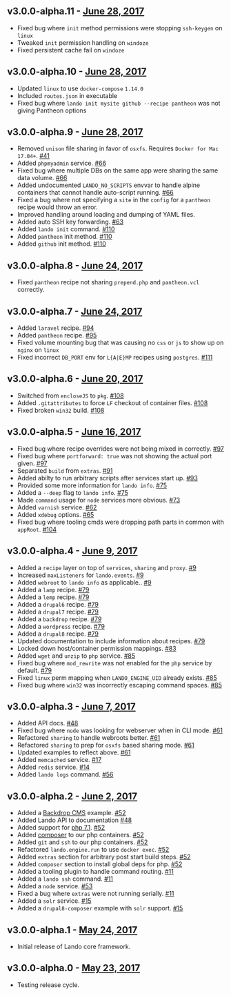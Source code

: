 v3.0.0-alpha.11 - [June 28, 2017](https://github.com/kalabox/lando/releases/tag/v3.0.0-alpha.11)
-------------------------------

*   Fixed bug where `init` method permissions were stopping `ssh-keygen` on `linux`
*   Tweaked `init` permission handling on `windoze`
*   Fixed persistent cache fail on `windoze`

v3.0.0-alpha.10 - [June 28, 2017](https://github.com/kalabox/lando/releases/tag/v3.0.0-alpha.10)
-------------------------------

*   Updated `linux` to use `docker-compose` `1.14.0`
*   Included `routes.json` in executable
*   Fixed bug where `lando init mysite github --recipe pantheon` was not giving Pantheon options

v3.0.0-alpha.9 - [June 28, 2017](https://github.com/kalabox/lando/releases/tag/v3.0.0-alpha.9)
-------------------------------

*   Removed `unison` file sharing in favor of `osxfs`. Requires `Docker for Mac 17.04+`. [#41](https://github.com/thinktandem/horoscope/issues/41)
*   Added `phpmyadmin` service. [#66](https://github.com/thinktandem/horoscope/issues/66)
*   Fixed bug where multiple DBs on the same app were sharing the same data volume. [#66](https://github.com/thinktandem/horoscope/issues/66)
*   Added undocumented `LANDO_NO_SCRIPTS` envvar to handle alpine containers that cannot handle auto-script running. [#66](https://github.com/thinktandem/horoscope/issues/66)
*   Fixed a bug where not specifying a `site` in the `config` for a `pantheon` recipe would throw an error.
*   Improved handling around loading and dumping of YAML files.
*   Added auto SSH key forwarding. [#63](https://github.com/thinktandem/horoscope/issues/63)
*   Added `lando init` command. [#110](https://github.com/thinktandem/horoscope/issues/110)
*   Added `pantheon` init method. [#110](https://github.com/thinktandem/horoscope/issues/110)
*   Added `github` init method. [#110](https://github.com/thinktandem/horoscope/issues/110)

v3.0.0-alpha.8 - [June 24, 2017](https://github.com/kalabox/lando/releases/tag/v3.0.0-alpha.8)
-------------------------------

*   Fixed `pantheon` recipe not sharing `prepend.php` and `pantheon.vcl` correctly.

v3.0.0-alpha.7 - [June 24, 2017](https://github.com/kalabox/lando/releases/tag/v3.0.0-alpha.7)
-------------------------------

*   Added `laravel` recipe. [#94](https://github.com/thinktandem/horoscope/issues/94)
*   Added `pantheon` recipe. [#95](https://github.com/thinktandem/horoscope/issues/95)
*   Fixed volume mounting bug that was causing no `css` or `js` to show up on `nginx` on `linux`
*   Fixed incorrect `DB_PORT` env for `L{A|E}MP` recipes using `postgres`. [#111](https://github.com/thinktandem/horoscope/issues/111)

v3.0.0-alpha.6 - [June 20, 2017](https://github.com/kalabox/lando/releases/tag/v3.0.0-alpha.6)
--------------------------------

*   Switched from `encloseJS` to `pkg`. [#108](https://github.com/thinktandem/horoscope/issues/108)
*   Added `.gitattributes` to force `LF` checkout of container files. [#108](https://github.com/thinktandem/horoscope/issues/108)
*   Fixed broken `win32` build. [#108](https://github.com/thinktandem/horoscope/issues/108)

v3.0.0-alpha.5 - [June 16, 2017](https://github.com/kalabox/lando/releases/tag/v3.0.0-alpha.5)
--------------------------------

*   Fixed bug where recipe overrides were not being mixed in correctly. [#97](https://github.com/thinktandem/horoscope/issues/97)
*   Fixed bug where `portforward: true` was not showing the actual port given. [#97](https://github.com/thinktandem/horoscope/issues/97)
*   Separated `build` from `extras`. [#91](https://github.com/thinktandem/horoscope/issues/91)
*   Added abilty to run arbitrary scripts after services start up. [#93](https://github.com/thinktandem/horoscope/issues/93)
*   Provided some more information for `lando info`. [#75](https://github.com/thinktandem/horoscope/issues/75)
*   Added a `--deep` flag to `lando info`. [#75](https://github.com/thinktandem/horoscope/issues/75)
*   Made `command` usage for `node` services more obvious. [#73](https://github.com/thinktandem/horoscope/issues/73)
*   Added `varnish` service. [#62](https://github.com/thinktandem/horoscope/issues/62)
*   Added `xdebug` options. [#65](https://github.com/thinktandem/horoscope/issues/65)
*   Fixed bug where tooling cmds were dropping path parts in common with `appRoot`. [#104](https://github.com/thinktandem/horoscope/issues/104)

v3.0.0-alpha.4 - [June 9, 2017](https://github.com/kalabox/lando/releases/tag/v3.0.0-alpha.4)
-------------------------------

*   Added a `recipe` layer on top of `services`, `sharing` and `proxy`. [#9](https://github.com/thinktandem/horoscope/issues/9)
*   Increased `maxListeners` for `lando.events`. [#9](https://github.com/thinktandem/horoscope/issues/9)
*   Added `webroot` to `lando info` as applicable.. [#9](https://github.com/thinktandem/horoscope/issues/9)
*   Added a `lamp` recipe. [#79](https://github.com/thinktandem/horoscope/issues/79)
*   Added a `lemp` recipe. [#79](https://github.com/thinktandem/horoscope/issues/79)
*   Added a `drupal6` recipe. [#79](https://github.com/thinktandem/horoscope/issues/79)
*   Added a `drupal7` recipe. [#79](https://github.com/thinktandem/horoscope/issues/79)
*   Added a `backdrop` recipe. [#79](https://github.com/thinktandem/horoscope/issues/79)
*   Added a `wordpress` recipe. [#79](https://github.com/thinktandem/horoscope/issues/79)
*   Added a `drupal8` recipe. [#79](https://github.com/thinktandem/horoscope/issues/79)
*   Updated documentation to include information about recipes. [#79](https://github.com/thinktandem/horoscope/issues/79)
*   Locked down host/container permission mappings. [#83](https://github.com/thinktandem/horoscope/issues/83)
*   Added `wget` and `unzip` to `php` service. [#85](https://github.com/thinktandem/horoscope/issues/85)
*   Fixed bug where `mod_rewrite` was not enabled for the `php` service by default. [#79](https://github.com/thinktandem/horoscope/issues/79)
*   Fixed `linux` perm mapping when `LANDO_ENGINE_UID` already exists. [#85](https://github.com/thinktandem/horoscope/issues/85)
*   Fixed bug where `win32` was incorrectly escaping command spaces. [#85](https://github.com/thinktandem/horoscope/issues/85)

v3.0.0-alpha.3 - [June 7, 2017](https://github.com/kalabox/lando/releases/tag/v3.0.0-alpha.3)
-------------------------------

*   Added API docs. [#48](https://github.com/thinktandem/horoscope/issues/48)
*   Fixed bug where `node` was looking for webserver when in CLI mode. [#61](https://github.com/thinktandem/horoscope/issues/61)
*   Refactored `sharing` to handle webroots better. [#61](https://github.com/thinktandem/horoscope/issues/61)
*   Refactored `sharing` to prep for `osxfs` based sharing mode. [#61](https://github.com/thinktandem/horoscope/issues/61)
*   Updated examples to reflect above. [#61](https://github.com/thinktandem/horoscope/issues/61)
*   Added `memcached` service. [#17](https://github.com/thinktandem/horoscope/issues/17)
*   Added `redis` service. [#14](https://github.com/thinktandem/horoscope/issues/14)
*   Added `lando logs` command. [#56](https://github.com/thinktandem/horoscope/issues/56)

v3.0.0-alpha.2 - [June 2, 2017](https://github.com/kalabox/lando/releases/tag/v3.0.0-alpha.2)
-------------------------------

*   Added a [Backdrop CMS](https://backdropcms.org/) example. [#52](https://github.com/thinktandem/horoscope/issues/52)
*   Added Lando API to documentation [#48](https://github.com/kalabox/lando/issues/48)
*   Added support for [php 7.1](http://php.net/). [#52](https://github.com/kalabox/lando/issues/52)
*   Added [composer](https://getcomposer.org/) to our php containers. [#52](https://github.com/kalabox/lando/issues/52)
*   Added `git` and `ssh` to our php containers. [#52](https://github.com/kalabox/lando/issues/52)
*   Refactored `lando.engine.run` to use `docker exec`. [#52](https://github.com/kalabox/lando/issues/52)
*   Added `extras` section for arbitrary post start build steps. [#52](https://github.com/kalabox/lando/issues/52)
*   Added `composer` section to install global deps for php. [#52](https://github.com/kalabox/lando/issues/52)
*   Added a tooling plugin to handle command routing. [#11](https://github.com/kalabox/lando/issues/11)
*   Added a `lando ssh` command. [#11](https://github.com/kalabox/lando/issues/11)
*   Added a `node` service. [#53](https://github.com/kalabox/lando/issues/53)
*   Fixed a bug where `extras` were not running serially. [#11](https://github.com/kalabox/lando/issues/11)
*   Added a `solr` service. [#15](https://github.com/kalabox/lando/issues/15)
*   Added a `drupal8-composer` example with `solr` support. [#15](https://github.com/kalabox/lando/issues/15)

v3.0.0-alpha.1 - [May 24, 2017](https://github.com/kalabox/lando/releases/tag/v3.0.0-alpha.1)
-------------------------------

*   Initial release of Lando core framework.

v3.0.0-alpha.0 - [May 23, 2017](https://github.com/kalabox/lando/releases/tag/v3.0.0-alpha.0)
-------------------------------

*   Testing release cycle.
